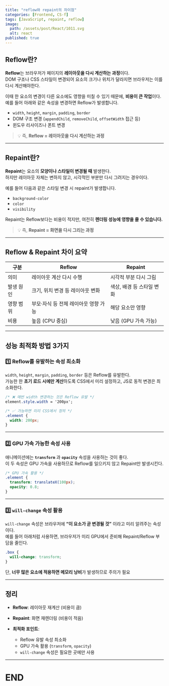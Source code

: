 ```yaml
---
title: "reflow와 repaint의 차이점"
categories: [Frontend, CS-f]
tags: [JavaScript, repaint, reflow]
image:
  path: /assets/post/React/1011.svg
  alt: react
published: true
---
```


## Reflow란?

**Reflow**는 브라우저가 페이지의 **레이아웃을 다시 계산하는 과정**이다.          
DOM 구조나 CSS 스타일이 변경되어 요소의 크기나 위치가 달라지면 브라우저는 이를 다시 계산해야한다.           
               
이때 한 요소의 변경이 다른 요소에도 영향을 미칠 수 있기 때문에, **비용이 큰 작업**이다.       
예를 들어 아래와 같은 속성을 변경하면 Reflow가 발생합니다.           

- `width`, `height`, `margin`, `padding`, `border`
- DOM 구조 변경 (`appendChild`, `removeChild`, `offsetWidth` 접근 등)
- 윈도우 리사이즈나 폰트 변경

> 💡 즉, **Reflow = 레이아웃을 다시 계산하는 과정** 

---

## Repaint란?

**Repaint**는 요소의 **모양이나 스타일이 변경될 때** 발생한다.       
하지만 레이아웃 자체는 변하지 않고, 시각적인 부분만 다시 그려지는 경우이다.
                 
예를 들어 다음과 같은 스타일 변경 시 repaint가 발생합니다.       

- `background-color`
- `color`
- `visibility`

Repaint는 Reflow보다는 비용이 적지만, 여전히 **렌더링 성능에 영향을 줄 수 있습니다.**

> 💡 즉, **Repaint = 화면을 다시 그리는 과정**

---

## Reflow & Repaint 차이 요약

| 구분 | Reflow | Repaint |
|------|--------|----------|
| 의미 | 레이아웃 계산 다시 수행 | 시각적 부분 다시 그림 |
| 발생 원인 | 크기, 위치 변경 등 레이아웃 변화 | 색상, 배경 등 스타일 변화 |
| 영향 범위 | 부모·자식 등 전체 레이아웃 영향 가능 | 해당 요소만 영향 |
| 비용 | 높음 (CPU 중심) | 낮음 (GPU 가속 가능) |

---

## 성능 최적화 방법 3가지

### 1️⃣ Reflow를 유발하는 속성 최소화
`width`, `height`, `margin`, `padding`, `border` 등은 Reflow를 유발한다.   
가능한 한 **초기 로드 시에만 계산**하도록 CSS에서 미리 설정하고, JS로 동적 변경은 최소화한다.

```css
/* ❌ 매번 width 변경하는 것은 Reflow 유발 */
element.style.width = '200px';

/* ✅ 가능하면 미리 CSS에서 정의 */
.element {
  width: 200px;
}
```

---

### 2️⃣ GPU 가속 가능한 속성 사용

애니메이션에는 **`transform`** 과 **`opacity`** 속성을 사용하는 것이 좋다.              
이 두 속성은 GPU 가속을 사용하므로 Reflow를 일으키지 않고 Repaint만 발생시킨다.      

```css
/* GPU 가속 활용 */
.element {
  transform: translateX(100px);
  opacity: 0.8;
}
```

---

### 3️⃣ `will-change` 속성 활용

`will-change` 속성은 브라우저에 **“이 요소가 곧 변경될 것”** 이라고 미리 알려주는 속성이다.      
예를 들어 아래처럼 사용하면, 브라우저가 미리 GPU에서 준비해 Repaint/Reflow 부담을 줄인다.        

```css
.box {
  will-change: transform;
}
```

단, **너무 많은 요소에 적용하면 메모리 낭비**가 발생하므로 주의가 필요

---

## 정리

* **Reflow**: 레이아웃 재계산 (비용이 큼)
* **Repaint**: 화면 재렌더링 (비용이 적음)
* **최적화 포인트**:

  * Reflow 유발 속성 최소화
  * GPU 가속 활용 (`transform`, `opacity`)
  * `will-change` 속성은 필요한 곳에만 사용


---

# END